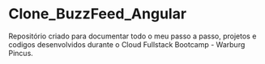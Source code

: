 # Clone_BuzzFeed_Angular
Repositório criado para documentar todo o meu passo a passo, projetos e codigos desenvolvidos durante o Cloud Fullstack Bootcamp - Warburg Pincus.
